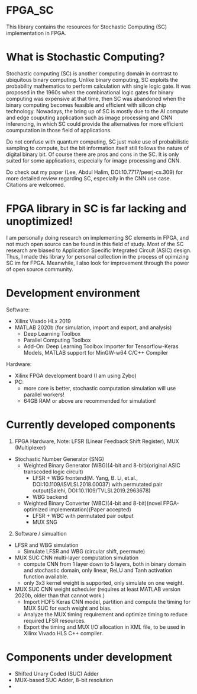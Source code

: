 # FPGA_SC
This library contains the resources for Stochastic Computing (SC) implementation in FPGA.

# What is Stochastic Computing?
Stochastic computing (SC) is another computing domain in contrast to ubiquitous binary computing. Unlike binary computing, SC exploits the probability mathematics to perform calculation with single logic gate.
It was proposed in the 1960s when the combinational logic gates for binary computing was expensive at that time, then SC was abandoned when the binary computing becomes feasible and efficient with silicon chip technology. Nowadays, the bring up of SC is mostly due to the AI compute and edge couputing application such as image processing and CNN inferencing, in which SC could provide the alternatives for more efficient coumputation in those field of applications.

Do not confuse with quantum computing, SC just make use of probabilistic sampling to compute, but the bit information itself still follows the nature of digital binary bit. Of course there are pros and cons in the SC. It is only suited for some applications, especially for image processing and CNN.

Do check out my paper (Lee, Abdul Halim, DOI:10.7717/peerj-cs.309) for more detailed review regarding SC, especially in the CNN use case. Citations are welcomed.

# FPGA library in SC is far lacking and unoptimized!
I am personally doing research on implementing SC elements in FPGA, and not much open source can be found in this field of study. Most of the SC research are biased to Application Specific Integrated Circuit (ASIC) design. Thus, I made this library for personal collection in the process of opimizing SC im for FPGA. Meanwhile, I also look for improvement through the power of open source community.

# Development environment
Software:
- Xilinx Vivado HLx 2019
- MATLAB 2020b (for simulation, import and export, and analysis)
  - Deep Learning Toolbox
  - Parallel Computing Toolbox
  - Add-On: Deep Learning Toolbox Importer for Tensorflow-Keras Models, MATLAB support for MinGW-w64 C/C++ Compiler

Hardware:
- Xilinx FPGA development board (I am using Zybo)
- PC:
  - more core is better, stochastic computation simulation will use parallel workers!
  - 64GB RAM or above are recommended for simulation!

# Currently developed components
1) FPGA Hardware, 
Note: LFSR (Linear Feedback Shift Register), MUX (Multiplexer)

- Stochastic Number Generator (SNG)
  - Weighted Binary Generator (WBG)(4-bit and 8-bit)(original ASIC transcoded logic circuit)
    - LFSR + WBG frontend(M. Yang, B. Li, et.al., DOI:10.1109/ISVLSI.2018.00037) with permutated pair output(Salehi, DOI:10.1109/TVLSI.2019.2963678)
    - WBG backend
  - Weighted Binary Converter (WBC)(4-bit and 8-bit)(novel FPGA-optimized implementation)(Paper accepted)
    - LFSR + WBC with permutated pair output
    - MUX SNG

2) Software / simualtion
- LFSR and WBG simulation
  - Simulate LFSR and WBG (circular shift, peermute)
- MUX SUC CNN multi-layer computation simulation
  - compute CNN from 1 layer down to 5 layers, both in binary domain and stochastic domain, only linear, ReLU and Tanh activation function available.
  - only 3x3 kernel weight is supported, only simulate on one weight. 
- MUX SUC CNN weight scheduler (requires at least MATLAB version 2020b, older than that cannot work.)
  - Import HDF5 Keras CNN model, partition and compute the timing for MUX SUC for each weight and bias.
  - Analyze the MUX timing requirement and optimize timing to reduce required LFSR resources.
  - Export the timing and MUX I/O allocation in XML file, to be used in Xilinx Vivado HLS C++ compiler.

# Components under development
- Shifted Unary Coded (SUC) Adder
- MUX-based SUC Adder, 8-bit resolution
- 
